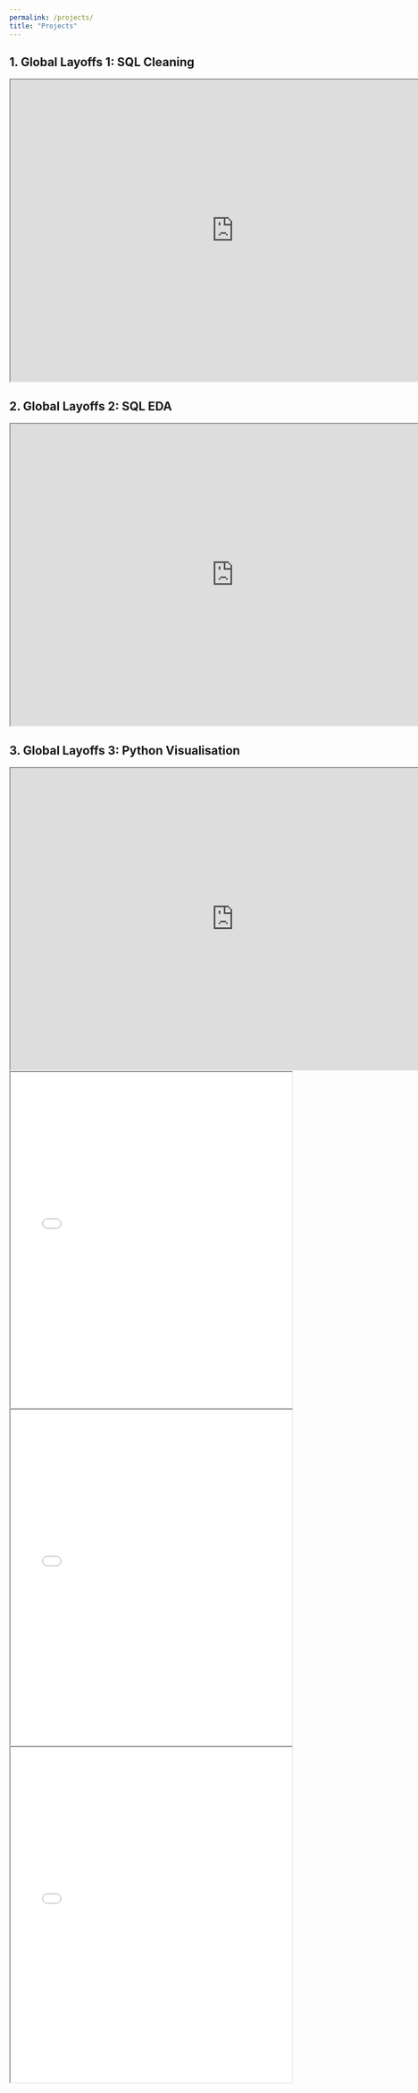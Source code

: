 ```yaml
---
permalink: /projects/
title: "Projects"
---
```


## 1. Global Layoffs 1: SQL Cleaning  
<iframe src="https://drive.google.com/file/d/1J_6bMXdwvX4F5DUIPNMFE8QLg14H8OZ2/preview" width="800" height="540" allow="autoplay"></iframe>  

## 2. Global Layoffs 2: SQL EDA  
<iframe src="https://drive.google.com/file/d/1-_EOt8C0qfodntrBniNRrNFVC50MiuU1/preview" width="800" height="540" allow="autoplay"></iframe>

## 3. Global Layoffs 3: Python Visualisation  
<iframe src="https://drive.google.com/file/d/1DdlWC_kv2FDG2oid5N_R7x_DqJCkz3XH/view?usp=sharing" width="800" height="540" allow="autoplay"></iframe>
<iframe src="plots/layoffs_by_country.html" width="100%" height="600px"></iframe>
<iframe src="plots/layoffs_by_company_size.html" width="100%" height="600px"></iframe>
<iframe src="plots/LAYOFFS.py.GRAPHS.pdf" width="100%" height="600px"></iframe>


